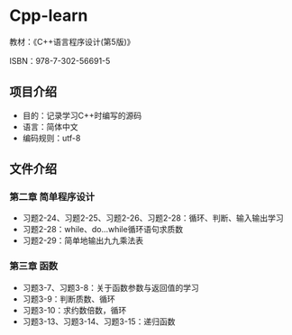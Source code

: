 # Cpp-learn

教材：《C++语言程序设计(第5版)》

ISBN：978-7-302-56691-5

## 项目介绍

- 目的：记录学习C++时编写的源码
- 语言：简体中文
- 编码规则：utf-8

## 文件介绍

### 第二章 简单程序设计

- 习题2-24、习题2-25、习题2-26、习题2-28：循环、判断、输入输出学习
- 习题2-28：while、do...while循环语句求质数
- 习题2-29：简单地输出九九乘法表

### 第三章 函数

- 习题3-7、习题3-8：关于函数参数与返回值的学习
- 习题3-9：判断质数、循环
- 习题3-10：求约数倍数，循环
- 习题3-13、习题3-14、习题3-15：递归函数

